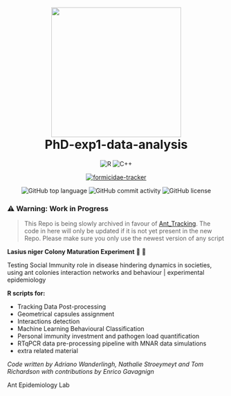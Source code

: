 
<div align="center">
<h1 align="center">
<img src="https://user-images.githubusercontent.com/47888790/184152615-5b94905a-9ddc-4d8f-8f27-3b10a2fda858.png" width="300" />
<br>
PhD-exp1-data-analysis</h1>

<p align="center">
<img src="https://img.shields.io/badge/R-276DC3.svg?style&logo=R&logoColor=white" alt="R" />
<img src="https://img.shields.io/badge/C++-00599C?style=flat-square&logo=C%2B%2B&logoColor=white" alt="C++" />
<!--- <img src="https://img.shields.io/badge/FORmicidae%20Tracker-8A2BE2" alt="formicidae-tracker" /> --->
</p>

[![formicidae-tracker](https://img.shields.io/badge/FORmicidae%20Tracker-8A2BE2)](https://github.com/formicidae-tracker/myrmidon)


![GitHub top language](https://img.shields.io/github/languages/top/AdrianoWanderlingh/PhD-Ant_Colonies_Tracking_Analysis?style&color=5D6D7E)
![GitHub commit activity](https://img.shields.io/github/commit-activity/m/AdrianoWanderlingh/PhD-Ant_Colonies_Tracking_Analysis?style&color=5D6D7E)
![GitHub license](https://img.shields.io/github/license/AdrianoWanderlingh/PhD-Ant_Colonies_Tracking_Analysis?style&color=5D6D7E)
</div>







### ⚠️ Warning: Work in Progress
>This Repo is being slowly archived in favour of [Ant_Tracking](https://github.com/AdrianoWanderlingh/Ant_Tracking). The code in here will only be updated if it is not yet present in the new Repo. Please make sure you only use the newest version of any script


<strong>Lasius niger Colony Maturation Experiment</strong> :ant: 🦠

Testing Social Immunity role in disease hindering dynamics in societies, using ant colonies interaction networks and behaviour | experimental epidemiology



<strong>R scripts for:</strong>
- Tracking Data Post-processing
- Geometrical capsules assignment
- Interactions detection
- Machine Learning Behavioural Classification
- Personal immunity investment and pathogen load quantification
- RTqPCR data pre-processing pipeline with MNAR data simulations
- extra related material

<em>Code written by Adriano Wanderlingh, Nathalie Stroeymeyt and Tom Richardson with contributions by Enrico Gavagnign</em>

Ant Epidemiology Lab

